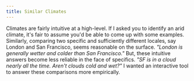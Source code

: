 ```yaml
---
title: Similar Climates
---
```

Climates are fairly intuitive at a high-level. If I asked you to identify an arid climate, it's fair to assume you'd be able to come up with some examples. Similarly, comparing two specific and sufficiently different locales, say London and San Francisco, seems reasonable on the surface. *"London is generally wetter and colder than San Francisco."* But, these intuitive answers become less reliable in the face of specifics. *"SF is in a cloud nearly all the time. Aren't clouds cold and wet?"* I wanted an interactive tool to answer these comparisons more empirically.
